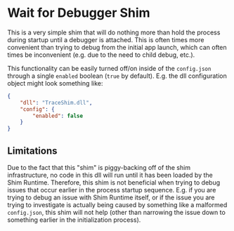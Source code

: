 # Wait for Debugger Shim
This is a very simple shim that will do nothing more than hold the process during startup until a debugger is attached. This is often times more convenient than trying to debug from the initial app launch, which can often times be inconvenient (e.g. due to the need to child debug, etc.).

This functionality can be easily turned off/on inside of the `config.json` through a single `enabled` boolean (`true` by default). E.g. the dll configuration object might look something like:

```json
{
    "dll": "TraceShim.dll",
    "config": {
        "enabled": false
    }
}
```

## Limitations
Due to the fact that this "shim" is piggy-backing off of the shim infrastructure, no code in this dll will run until it has been loaded by the Shim Runtime. Therefore, this shim is not beneficial when trying to debug issues that occur earlier in the process startup sequence. E.g. if you are trying to debug an issue with Shim Runtime itself, or if the issue you are trying to investigate is actually being caused by something like a malformed `config.json`, this shim will not help (other than narrowing the issue down to something earlier in the initialization process).
